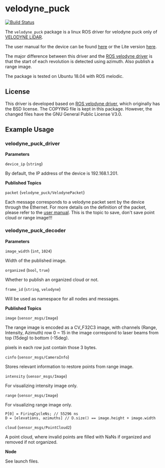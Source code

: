# velodyne_puck

[![Build Status](https://travis-ci.org/KumarRobotics/velodyne_puck.svg?branch=master)](https://travis-ci.org/KumarRobotics/velodyne_puck)

The `velodyne_puck` package is a linux ROS driver for velodyne puck only of [VELODYNE LIDAR](http://velodynelidar.com/).

The user manual for the device can be found [here](http://velodynelidar.com/vlp-16.html) or the Lite version [here](http://velodynelidar.com/vlp-16-lite.html).

The major difference between this driver and the [ROS velodyne driver](http://wiki.ros.org/velodyne_driver) is that the start of each revolution is detected using azimuth. Also publish a range image.

The package is tested on Ubuntu 18.04 with ROS melodic.

## License

This driver is developed based on [ROS velodyne driver](http://wiki.ros.org/velodyne_driver), which originally has the BSD license. The COPYING file is kept in this package. However, the changed files have the GNU General Public License V3.0.

## Example Usage

### velodyne_puck_driver

**Parameters**

`device_ip` (`string`)

By default, the IP address of the device is 192.168.1.201.

**Published Topics**

`packet` (`velodyne_puck/VelodynePacket`)

Each message corresponds to a velodyne packet sent by the device through the Ethernet. For more details on the definition of the packet, please refer to the [user manual](http://velodynelidar.com/docs/manuals/63-9243%20Rev%20B%20User%20Manual%20and%20Programming%20Guide,VLP-16.pdf).
This is the topic to save, don't save point cloud or range image!!!

### velodyne_puck_decoder

**Parameters**

`image_width` (`int`, `1024`)

Width of the published image.

`organized` (`bool`, `true`)

Whether to publish an organized cloud or not. 

`frame_id` (`string`, `velodyne`)

Will be used as namespace for all nodes and messages.

**Published Topics**

`image` (`sensor_msgs/Image`)

The range image is encoded as a CV_F32C3 image, with channels (Range, Intensity, Azimuth)
row 0 ~ 15 in the image correspond to laser beams from top (15deg) to bottom (-15deg).

pixels in each row just contain those 3 bytes.

`cinfo` (`sensor_msgs/CameraInfo`)

Stores relevant information to restore points from range image.

`intensity` (`sensor_msgs/Image`)

For visualizing intensity image only.

`range` (`sensor_msgs/Image`)

For visualizing range image only.


```
P[0] = FiringCycleNs; // 55296 ns
D = [elevations, azimuths] // D.size() == image.height + image.width
```

`cloud` (`sensor_msgs/PointCloud2`)

A point cloud, where invalid points are filled with NaNs if organized and removed if not organized.

**Node**

See launch files.

